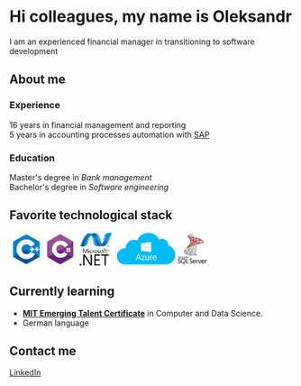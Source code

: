 # Hi colleagues, my name is Oleksandr

I am an experienced financial manager in transitioning to software development

## About me

### Experience

16 years in financial management and reporting  
5 years in accounting processes automation with [SAP](https://www.sap.com/index.html)

### Education

Master's degree in *Bank management*  
Bachelor's degree in *Software engineering*

## Favorite technological stack

<div style="display: flex; align-items: left">
<a href="https://en.cppreference.com/w/" title="C++"><img src="assets/cpp.png" alt="C++" height="60" /></a>
<a href="https://learn.microsoft.com/en-us/dotnet/csharp/tour-of-csharp/" title="C#"><img src="assets/c_sharp.png" alt="C#" height="60" /></a>
<a href="https://learn.microsoft.com/en-us/dotnet/" title=".NET"><img src="assets/net.png" alt=".NET" height="60" /></a>
<a href="https://azure.microsoft.com/en-us/" title="azure"><img src="assets/azure1.png" alt="azure" height="60" /></a>
<a href="https://www.microsoft.com/en-us/sql-server" title="sqlserver"><img src="assets/sqlserver_1.png" alt="sqlserver" height="60" /></a>
</div>

## Currently learning

* [**MIT Emerging Talent Certificate**][MITlink] in Computer and Data Science.
* German language

## Contact me  

[LinkedIn](https://www.linkedin.com/in/oleksandr-maksymikhin/)

[MITlink]: https://emergingtalent.mit.edu/
